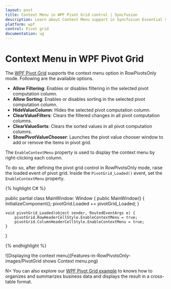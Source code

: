 ```yaml
---
layout: post
title: Context Menu in WPF Pivot Grid control | Syncfusion
description: Learn about Context Menu support in Syncfusion Essential Studio WPF Pivot Grid control, its elements and more.
platform: wpf
control: Pivot grid
documentation: ug
---
```


# Context Menu in WPF Pivot Grid

The [WPF Pivot Grid](https://www.syncfusion.com/wpf-controls/pivot-grid) supports the context menu option in RowPivotsOnly mode. Following are the available options.

* **Allow Filtering**: Enables or disables filtering in the selected pivot computation column.
* **Allow Sorting**: Enables or disables sorting in the selected pivot computation column.
* **HideValueColumn**: Hides the selected pivot computation column.
* **ClearValueFilters**: Clears the filtered changes in all pivot computation columns.
* **ClearValueSorts**: Clears the sorted values in all pivot computation columns.
* **ShowPivotValueChooser**: Launches the pivot value chooser window to add or remove the items in pivot grid.

The `EnableContextMenu` property is used to display the context menu by right-clicking each column.

To do so, after defining the pivot grid control in RowPivotsOnly mode, raise the loaded event of pivot grid. Inside the `PivotGrid_Loaded()` event, set the `EnableContextMenu` property.

{% highlight C# %}

public partial class MainWindow: Window {
    public MainWindow() {
        InitializeComponent();
        pivotGrid.Loaded += pivotGrid_Loaded;
    }

    void pivotGrid_Loaded(object sender, RoutedEventArgs e) {
        pivotGrid.RowHeaderCellStyle.EnableContextMenu = true;
        pivotGrid.ColumnHeaderCellStyle.EnableContextMenu = true;
    }
}

{% endhighlight %}

![Displaying the context menu](Features-in-RowPivotsOnly-images/PivotGrid shows Context menu.png)

N> You can also explore our [WPF Pivot Grid example](https://github.com/syncfusion/wpf-demos) to knows how to organizes and summarizes business data and displays the result in a cross-table format.